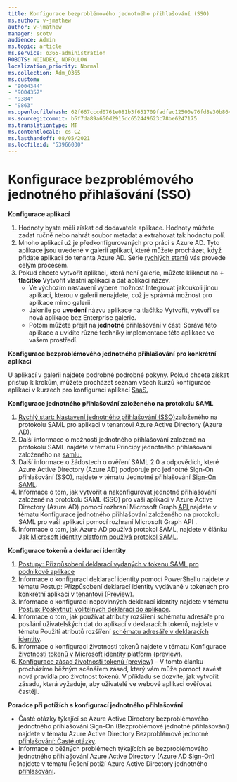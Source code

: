 ```yaml
---
title: Konfigurace bezproblémového jednotného přihlašování (SSO)
ms.author: v-jmathew
author: v-jmathew
manager: scotv
audience: Admin
ms.topic: article
ms.service: o365-administration
ROBOTS: NOINDEX, NOFOLLOW
localization_priority: Normal
ms.collection: Adm_O365
ms.custom:
- "9004344"
- "9004357"
- "9384"
- "9863"
ms.openlocfilehash: 62f667cccd0761e081b3f651709fadfec12500e76fd8e30b8649a28e99001e4c
ms.sourcegitcommit: b5f7da89a650d2915dc652449623c78be6247175
ms.translationtype: MT
ms.contentlocale: cs-CZ
ms.lasthandoff: 08/05/2021
ms.locfileid: "53966030"
---
```

# <a name="configure-seamless-single-sign-on-sso"></a>Konfigurace bezproblémového jednotného přihlašování (SSO)

**Konfigurace aplikací**

1. Hodnoty byste měli získat od dodavatele aplikace. Hodnoty můžete zadat ručně nebo nahrát soubor metadat a extrahovat tak hodnotu polí.
2. Mnoho aplikací už je předkonfigurovaných pro práci s Azure AD. Tyto aplikace jsou uvedené v galerii aplikací, které můžete procházet, když přidáte aplikaci do tenanta Azure AD. Série [rychlých startů](https://docs.microsoft.com/azure/active-directory/manage-apps/add-application-portal-configure) vás provede celým procesem.
3. Pokud chcete vytvořit aplikaci, která není galerie, můžete kliknout na **+ tlačítko** Vytvořit vlastní aplikaci a dát aplikaci název.
    - Ve výchozím nastavení  vybere možnost Integrovat jakoukoli jinou aplikaci, kterou v galerii nenajdete, což je správná možnost pro aplikace mimo galerii.
    - Jakmile po **uvedení** názvu aplikace na tlačítko Vytvořit, vytvoří se nová aplikace bez Enterprise galerie.
    - Potom můžete přejít na **jednotné** přihlašování  v části Správa této aplikace a uvidíte různé techniky implementace této aplikace ve vašem prostředí.

**Konfigurace bezproblémového jednotného přihlašování pro konkrétní aplikaci**

U aplikací v galerii najdete podrobné podrobné pokyny. Pokud chcete získat přístup k krokům, můžete procházet seznam všech kurzů konfigurace aplikací v kurzech pro konfiguraci aplikací [SaaS.](https://docs.microsoft.com/azure/active-directory/saas-apps/tutorial-list)

**Konfigurace jednotného přihlašování založeného na protokolu SAML**

1. [Rychlý start: Nastavení jednotného přihlašování (SSO)](https://docs.microsoft.com/azure/active-directory/manage-apps/add-application-portal-setup-sso)založeného na protokolu SAML pro aplikaci v tenantovi Azure Active Directory (Azure AD).
2. Další informace o možnosti jednotného přihlašování založené na protokolu SAML najdete v tématu Principy jednotného přihlašování založeného na [samlu.](https://docs.microsoft.com/azure/active-directory/manage-apps/configure-saml-single-sign-on)
3. Další informace o žádostech o ověření SAML 2.0 a odpovědích, které Azure Active Directory (Azure AD) podporuje pro jednotné Sign-On přihlašování (SSO), najdete v tématu Jednotné přihlašování [Sign-On SAML](https://docs.microsoft.com/azure/active-directory/develop/single-sign-on-saml-protocol).
4. Informace o tom, jak vytvořit a nakonfigurovat jednotné přihlašování založené na protokolu SAML (SSO) pro vaši aplikaci v Azure Active Directory (Azure AD) pomocí rozhraní Microsoft Graph [API,](https://docs.microsoft.com/graph/application-saml-sso-configure-api)najdete v tématu Konfigurace jednotného přihlašování založeného na protokolu SAML pro vaši aplikaci pomocí rozhraní Microsoft Graph API .
5. Informace o tom, jak Azure AD používá protokol SAML, najdete v článku Jak [Microsoft identity platform používá protokol SAML](https://docs.microsoft.com/azure/active-directory/develop/active-directory-saml-protocol-reference).

**Konfigurace tokenů a deklarací identity**

1. [Postupy: Přizpůsobení deklarací vydaných v tokenu SAML pro podnikové aplikace](https://docs.microsoft.com/azure/active-directory/develop/active-directory-saml-claims-customization)
2. Informace o konfiguraci deklarací identity pomocí PowerShellu najdete v tématu Postup: Přizpůsobení deklarací identity vydávané v tokenech pro konkrétní aplikaci v [tenantovi (Preview).](https://docs.microsoft.com/azure/active-directory/develop/active-directory-claims-mapping)
3. Informace o konfiguraci nepovinných deklarací identity najdete v tématu [Postup: Poskytnutí volitelných deklarací do aplikace](https://docs.microsoft.com/azure/active-directory/develop/active-directory-optional-claims).
4. Informace o tom, jak používat atributy rozšíření schématu adresáře pro posílání uživatelských dat do aplikací v deklaracích tokenů, najdete v tématu Použití atributů rozšíření [schématu adresáře v deklaracích identity](https://docs.microsoft.com/azure/active-directory/develop/active-directory-schema-extensions).
5. Informace o konfiguraci životnosti tokenů najdete v tématu Konfigurace [životnosti tokenů v Microsoft identity platform (preview).](https://docs.microsoft.com/azure/active-directory/develop/active-directory-configurable-token-lifetimes)
6. [Konfigurace zásad životnosti tokenů (preview)](https://docs.microsoft.com/azure/active-directory/develop/configure-token-lifetimes) – V tomto článku procházíme běžným scénářem zásad, který vám může pomoct zavést nová pravidla pro životnost tokenů. V příkladu se dozvíte, jak vytvořit zásadu, která vyžaduje, aby uživatelé ve webové aplikaci ověřovat častěji.

**Poradce při potížích s konfigurací jednotného přihlašování**

- Časté otázky týkající se Azure Active Directory bezproblémového jednotného přihlašování Sign-On (Bezproblémové jednotné přihlašování) najdete v tématu Azure Active Directory Bezproblémové jednotné [přihlašování: Časté otázky](https://docs.microsoft.com/azure/active-directory/hybrid/how-to-connect-sso-faq).
- Informace o běžných problémech týkajících se bezproblémového jednotného přihlašování Azure Active Directory (Azure AD Sign-On) najdete v tématu Řešení potíží Azure Active Directory jednotného [přihlašování](https://docs.microsoft.com/azure/active-directory/hybrid/tshoot-connect-sso).

